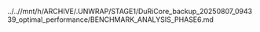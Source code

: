../..//mnt/h/ARCHIVE/.UNWRAP/STAGE1/DuRiCore_backup_20250807_094339_optimal_performance/BENCHMARK_ANALYSIS_PHASE6.md